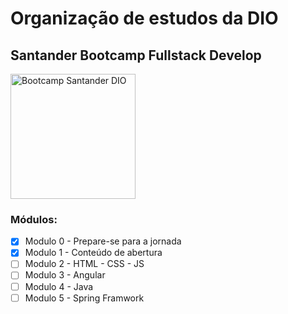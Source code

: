 # Organização de estudos da DIO
## Santander Bootcamp Fullstack Develop

<img src="https://hermes.digitalinnovation.one/tracks/800fd098-3eef-45e9-9544-544ae396076c.png" alt="Bootcamp Santander DIO" style="height: 200px; width: 200px;"/>

### Módulos:

- [x] Modulo 0 - Prepare-se para a jornada
- [x] Modulo 1 - Conteúdo de abertura
- [ ] Modulo 2 - HTML - CSS - JS
- [ ] Modulo 3 - Angular
- [ ] Modulo 4 - Java
- [ ] Modulo 5 - Spring Framwork
